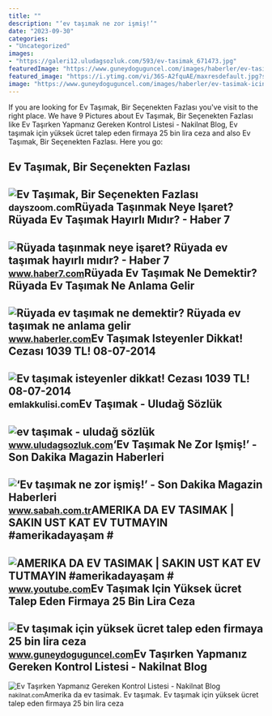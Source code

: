 ```yaml
---
title: ""
description: "‘ev taşımak ne zor işmiş!’"
date: "2023-09-30"
categories:
- "Uncategorized"
images:
- "https://galeri12.uludagsozluk.com/593/ev-tasimak_671473.jpg"
featuredImage: "https://www.guneydoguguncel.com/images/haberler/ev-tasimak-icin-yuksek-ucret-talep-eden-firmaya-25-bin-lira-ceza.jpg"
featured_image: "https://i.ytimg.com/vi/36S-A2fquAE/maxresdefault.jpg?sqp=-oaymwEmCIAKENAF8quKqQMa8AEB-AH-CYAC0AWKAgwIABABGGUgXihKMA8=&amp;rs=AOn4CLAL5AGGLbUx1jMH07u9oH1lW3ktzg"
image: "https://www.guneydoguguncel.com/images/haberler/ev-tasimak-icin-yuksek-ucret-talep-eden-firmaya-25-bin-lira-ceza.jpg"
---
```


If you are looking for Ev Taşımak, Bir Seçenekten Fazlası you've visit to the right place. We have 9 Pictures about Ev Taşımak, Bir Seçenekten Fazlası like Ev Taşırken Yapmanız Gereken Kontrol Listesi - Nakilnat Blog, Ev taşımak için yüksek ücret talep eden firmaya 25 bin lira ceza and also Ev Taşımak, Bir Seçenekten Fazlası. Here you go:

Ev Taşımak, Bir Seçenekten Fazlası
----------------------------------

 ![Ev Taşımak, Bir Seçenekten Fazlası](https://dayszoom.com/img/ev-tasimak-bir-secenekten-fazlasi_1h4.jpg) <small>dayszoom.com</small>Rüyada Taşınmak Neye Işaret? Rüyada Ev Taşımak Hayırlı Mıdır? - Haber 7
-----------------------------------------------------------------------

 ![Rüyada taşınmak neye işaret? Rüyada ev taşımak hayırlı mıdır? - Haber 7](https://i12.haber7.net/haber/haber7/og_image/2022/25/ruyada_tasinmak_neye_isaret_ruyada_ev_tasimak_hayirli_midir_1655964963_7974.jpg) <small>www.haber7.com</small>Rüyada Ev Taşımak Ne Demektir? Rüyada Ev Taşımak Ne Anlama Gelir
----------------------------------------------------------------

 ![Rüyada ev taşımak ne demektir? Rüyada ev taşımak ne anlama gelir](https://i.hbrcdn.com/haber/2021/06/11/ruyada-ev-tasimak-ne-demektir-ruyada-ev-tasimak-14194788_3651_amp.jpg) <small>www.haberler.com</small>Ev Taşımak Isteyenler Dikkat! Cezası 1039 TL! 08-07-2014
--------------------------------------------------------

 ![Ev taşımak isteyenler dikkat! Cezası 1039 TL! 08-07-2014](https://cdn.emlakkulisi.com/resim/orjinal/MzgzMDkyNj-ev-tasimak-isteyenler-dikkat-cezasi-1039-tl.jpg) <small>emlakkulisi.com</small>Ev Taşımak - Uludağ Sözlük
--------------------------

 ![ev taşımak - uludağ sözlük](https://galeri12.uludagsozluk.com/593/ev-tasimak_671473.jpg) <small>www.uludagsozluk.com</small>‘Ev Taşımak Ne Zor Işmiş!’ - Son Dakika Magazin Haberleri
---------------------------------------------------------

 ![‘Ev taşımak ne zor işmiş!’ - Son Dakika Magazin Haberleri](https://iasbh.tmgrup.com.tr/4a4833/650/344/0/85/643/422?u=https://isbh.tmgrup.com.tr/sbh/2022/10/11/ev-tasimak-ne-zor-ismis-1665502418256.jpeg) <small>www.sabah.com.tr</small>AMERIKA DA EV TASIMAK | SAKIN UST KAT EV TUTMAYIN #amerikadayaşam #
-------------------------------------------------------------------

 ![AMERIKA DA EV TASIMAK | SAKIN UST KAT EV TUTMAYIN #amerikadayaşam #](https://i.ytimg.com/vi/36S-A2fquAE/maxresdefault.jpg?sqp=-oaymwEmCIAKENAF8quKqQMa8AEB-AH-CYAC0AWKAgwIABABGGUgXihKMA8=&rs=AOn4CLAL5AGGLbUx1jMH07u9oH1lW3ktzg) <small>www.youtube.com</small>Ev Taşımak Için Yüksek ücret Talep Eden Firmaya 25 Bin Lira Ceza
----------------------------------------------------------------

 ![Ev taşımak için yüksek ücret talep eden firmaya 25 bin lira ceza](https://www.guneydoguguncel.com/images/haberler/ev-tasimak-icin-yuksek-ucret-talep-eden-firmaya-25-bin-lira-ceza.jpg) <small>www.guneydoguguncel.com</small>Ev Taşırken Yapmanız Gereken Kontrol Listesi - Nakilnat Blog
------------------------------------------------------------

 ![Ev Taşırken Yapmanız Gereken Kontrol Listesi - Nakilnat Blog](https://nakilnat.com/blog/wp-content/uploads/2022/03/ev-tasimak-1536x1020.jpeg) <small>nakilnat.com</small>Amerika da ev tasimak. Ev taşımak. Ev taşımak için yüksek ücret talep eden firmaya 25 bin lira ceza
